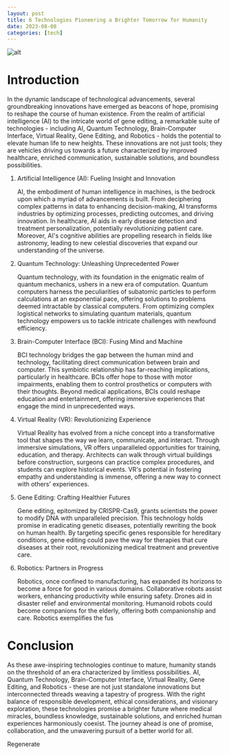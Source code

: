 ```yaml
---
layout: post
title: 6 Technologies Pioneering a Brighter Tomorrow for Humanity 
date: 2023-08-08
categories: [tech]
---
```



![alt](https://picsum.photos/seed/6-Technologies-Pioneering-a-Brighter-Tomorrow-for-Humanity/800/300)

# Introduction

In the dynamic landscape of technological advancements, several groundbreaking innovations have emerged as beacons of hope, promising to reshape the course of human existence. From the realm of artificial intelligence (AI) to the intricate world of gene editing, a remarkable suite of technologies - including AI, Quantum Technology, Brain-Computer Interface, Virtual Reality, Gene Editing, and Robotics - holds the potential to elevate human life to new heights. These innovations are not just tools; they are vehicles driving us towards a future characterized by improved healthcare, enriched communication, sustainable solutions, and boundless possibilities.

1. Artificial Intelligence (AI): Fueling Insight and Innovation

    AI, the embodiment of human intelligence in machines, is the bedrock upon which a myriad of advancements is built. From deciphering complex patterns in data to enhancing decision-making, AI transforms industries by optimizing processes, predicting outcomes, and driving innovation. In healthcare, AI aids in early disease detection and treatment personalization, potentially revolutionizing patient care. Moreover, AI's cognitive abilities are propelling research in fields like astronomy, leading to new celestial discoveries that expand our understanding of the universe.

2. Quantum Technology: Unleashing Unprecedented Power

    Quantum technology, with its foundation in the enigmatic realm of quantum mechanics, ushers in a new era of computation. Quantum computers harness the peculiarities of subatomic particles to perform calculations at an exponential pace, offering solutions to problems deemed intractable by classical computers. From optimizing complex logistical networks to simulating quantum materials, quantum technology empowers us to tackle intricate challenges with newfound efficiency.

3. Brain-Computer Interface (BCI): Fusing Mind and Machine

    BCI technology bridges the gap between the human mind and technology, facilitating direct communication between brain and computer. This symbiotic relationship has far-reaching implications, particularly in healthcare. BCIs offer hope to those with motor impairments, enabling them to control prosthetics or computers with their thoughts. Beyond medical applications, BCIs could reshape education and entertainment, offering immersive experiences that engage the mind in unprecedented ways.

4. Virtual Reality (VR): Revolutionizing Experience

    Virtual Reality has evolved from a niche concept into a transformative tool that shapes the way we learn, communicate, and interact. Through immersive simulations, VR offers unparalleled opportunities for training, education, and therapy. Architects can walk through virtual buildings before construction, surgeons can practice complex procedures, and students can explore historical events. VR's potential in fostering empathy and understanding is immense, offering a new way to connect with others' experiences.

5. Gene Editing: Crafting Healthier Futures

    Gene editing, epitomized by CRISPR-Cas9, grants scientists the power to modify DNA with unparalleled precision. This technology holds promise in eradicating genetic diseases, potentially rewriting the book on human health. By targeting specific genes responsible for hereditary conditions, gene editing could pave the way for therapies that cure diseases at their root, revolutionizing medical treatment and preventive care.

6. Robotics: Partners in Progress

    Robotics, once confined to manufacturing, has expanded its horizons to become a force for good in various domains. Collaborative robots assist workers, enhancing productivity while ensuring safety. Drones aid in disaster relief and environmental monitoring. Humanoid robots could become companions for the elderly, offering both companionship and care. Robotics exemplifies the fus

# Conclusion

As these awe-inspiring technologies continue to mature, humanity stands on the threshold of an era characterized by limitless possibilities. AI, Quantum Technology, Brain-Computer Interface, Virtual Reality, Gene Editing, and Robotics - these are not just standalone innovations but interconnected threads weaving a tapestry of progress. With the right balance of responsible development, ethical considerations, and visionary exploration, these technologies promise a brighter future where medical miracles, boundless knowledge, sustainable solutions, and enriched human experiences harmoniously coexist. The journey ahead is one of promise, collaboration, and the unwavering pursuit of a better world for all.





Regenerate
